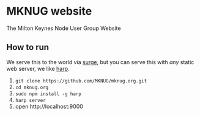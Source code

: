 MKNUG website
==============

The Milton Keynes Node User Group Website

How to run
----------
We serve this to the world via [surge](https://surge.sh), but you can serve this with *any* static web server, we like [harp](http://harpjs.com).

1. `git clone https://github.com/MKNUG/mknug.org.git`
2. `cd mknug.org`
3. `sudo npm install -g harp`
4. `harp server`
5. open http://localhost:9000
